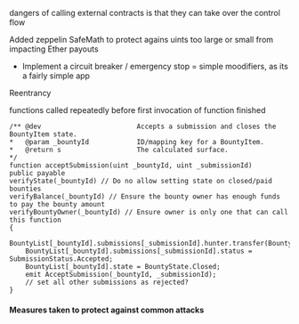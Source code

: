 dangers of calling external contracts is that they can take over the control flow


Added zeppelin SafeMath to protect agains uints too large or small from impacting Ether payouts



- Implement a circuit breaker / emergency stop = simple moodifiers, as its a fairly simple app


Reentrancy

functions called repeatedly before first invocation of function finished


    /** @dev                        Accepts a submission and closes the BountyItem state.
    *   @param _bountyId            ID/mapping key for a BountyItem.
    *   @return s                   The calculated surface.
    */
    function acceptSubmission(uint _bountyId, uint _submissionId)
    public payable 
    verifyState(_bountyId) // Do no allow setting state on closed/paid bounties
    verifyBalance(_bountyId) // Ensure the bounty owner has enough funds to pay the bounty amount
    verifyBountyOwner(_bountyId) // Ensure owner is only one that can call this function
    {
        BountyList[_bountyId].submissions[_submissionId].hunter.transfer(BountyList[_bountyId].amount);
        BountyList[_bountyId].submissions[_submissionId].status = SubmissionStatus.Accepted;
        BountyList[_bountyId].state = BountyState.Closed;
        emit AcceptSubmission(_bountyId, _submissionId);
        // set all other submissions as rejected?
    }




#### Measures taken to protect against common attacks